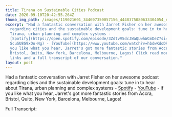 ```yaml
---
title: Tirana on Sustainable Cities Podcast
date: 2020-09-10T20:42:55.264Z
thumb_img_path: /images/119021601_344697350057156_4448375080633304054_n-1-.png
excerpt: "Had a fantastic conversation with Jarret Fisher on her awesome podcast
  regarding cities and the sustainable development goals: tune in to hear about
  Tirana, urban planning and complex systems -
  [Spotify](https://open.spotify.com/episode/3ZdtvV5dcJWaQLwhWCmDeZ?si=V__VTChP\
  ScuSU8G9xOo-Ng) - [YouTube](https://www.youtube.com/watch?v=hbdwKdoDRXE) - if
  you like what you hear, Jarret's got more fantastic stories from Accra,
  Bristol, Quito, New York, Barcelona, Melbourne, Lagos! Click read more for
  links and a full transcript of our conversation."
layout: post
---
```

Had a fantastic conversation with Jarret Fisher on her awesome podcast regarding cities and the sustainable development goals: tune in to hear about Tirana, urban planning and complex systems - [Spotify](https://open.spotify.com/episode/3ZdtvV5dcJWaQLwhWCmDeZ?si=V__VTChPScuSU8G9xOo-Ng) - [YouTube](https://www.youtube.com/watch?v=hbdwKdoDRXE) - if you like what you hear, Jarret's got more fantastic stories from Accra, Bristol, Quito, New York, Barcelona, Melbourne, Lagos! 

Full Transcript: